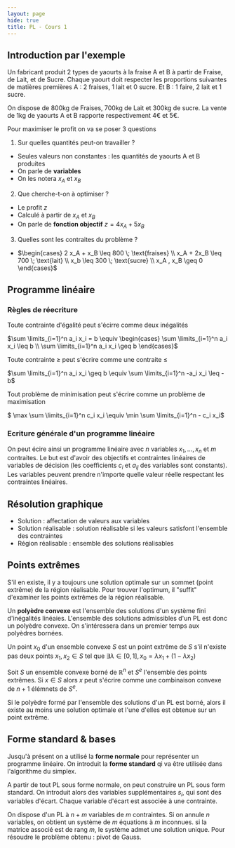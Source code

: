 ```yaml
---
layout: page
hide: true
title: PL - Cours 1
---
```


## <i class="fas fa-search"></i> Introduction par l'exemple

Un fabricant produit 2 types de yaourts à la fraise A et B à partir de Fraise,
de Lait, et de Sucre. Chaque yaourt doit respecter les proportions suivantes de
matières premières A : 2 fraises, 1 lait et 0 sucre. Et B : 1 faire, 2 lait et 1
sucre.

On dispose de 800kg de Fraises, 700kg de Lait et 300kg de sucre. La vente de 1kg
de yaourts A et B rapporte respectivement 4€ et 5€.

Pour maximiser le profit on va se poser 3 questions

1. Sur quelles quantités peut-on travailler ?

+ Seules valeurs non constantes : les quantités de yaourts A et B produites
+ On parle de **variables**
+ On les notera $x_A$ et $x_B$

2. Que cherche-t-on à optimiser ?

+ Le profit $z$
+ Calculé à partir de $x_A$ et $x_B$
+ On parle de **fonction objectif** $z=4x_A+5x_B$

3. Quelles sont les contraites du problème ?

+ $\begin{cases} 2 x_A + x_B \leq 800 \; \text{fraises} \\ x_A + 2x_B \leq 700
  \; \text{lait} \\ x_b \leq 300 \; \text{sucre} \\ x_A , x_B \geq 0 \end{cases}$

## <i class="fas fa-search"></i> Programme linéaire

### Règles de réecriture

Toute contrainte d'égalité peut s'écirre comme deux inégalités

$\sum \limits_{i=1}^n a_i x_i = b \equiv \begin{cases} \sum \limits_{i=1}^n a_i
x_i \leq b \\ \sum \limits_{i=1}^n a_i x_i \geq b \end{cases}$

Toute contrainte $\geq$ peut s'écrire comme une contraite $\leq$

$\sum \limits_{i=1}^n a_i x_i \geq b \equiv \sum \limits_{i=1}^n -a_i x_i \leq
-b$

Tout problème de minimisation peut s'écrire comme un problème de maximisation

$ \max \sum \limits_{i=1}^n c_i x_i \equiv \min \sum \limits_{i=1}^n - c_i x_i$

### Ecriture générale d'un programme linéaire

On peut écire ainsi un programme linéaire avec $n$ variables $x_1,...,x_n$
et $m$ contraites. Le but est d'avoir des objectifs et contraintes linéaires
de variables de décision (les coefficients $c_i$ et $a_{ij}$ des variables
sont constants). Les variables peuvent prendre n'importe quelle valeur réelle
respectant les contraintes linéaires.

## <i class="fas fa-search"></i> Résolution graphique

+ Solution : affectation de valeurs aux variables
+ Solution réalisable : solution réalisable si les valeurs satisfont l'ensemble
  des contraintes
+ Région réalisable : ensemble des solutions réalisables

## <i class="fas fa-search"></i> Points extrêmes

S'il en existe, il y a toujours une solution optimale sur un sommet (point
extrême) de la région réalisable. Pour trouver l'optimum, il "suffit" d'examiner
les points extrêmes de la région réalisable.

Un **polyèdre convexe** est l'ensemble des solutions d'un système fini
d'inégalités linéaies. L'ensemble des solutions admissibles d'un PL est donc un
polyèdre convexe. On s'intéressera dans un premier temps aux polyèdres bornées.

Un point $x_0$ d'un ensemble convexe $S$ est un point extrême de $S$ s'il
n'existe pas deux points $x_1,x_2 \in S$ tel que $\exists \lambda \in [0,1],
x_0 = \lambda x_1 + (1-\lambda x_2)$

Soit $S$ un ensemble convexe borné de $\mathbb{R}^n$ et $S^e$ l'ensemble
des points extrêmes. Si $x \in S$ alors $x$ peut s'écrire comme une
combinaison convexe de $n+1$ élémnets de $S^e$.

Si le polyèdre formé par l'ensemble des solutions d'un PL est borné, alors il
existe au moins une solution optimale et l'une d'elles est obtenue sur un point
extrême.

## <i class="fas fa-search"></i> Forme standard & bases

Jusqu'à présent on a utilisé la **forme normale** pour représenter un programme
linéaire. On introduit la **forme standard** qi va être utilisée dans
l'algorithme du simplex.

A partir de tout PL sous forme normale, on peut construire un PL sous form
standard. On introduit alors des variables supplémentaires $s_i$, qui sont des
variables d'écart. Chaque variable d'écart est associée à une contrainte.

On dispose d'un PL à $n+m$ variables de $m$ contraintes. Si on annule $n$
variables, on obtient un système de $m$ équations à $m$ inconnues. si la
matrice associé est de rang $m$, le système admet une solution unique. Pour
résoudre le problème obtenu : pivot de Gauss.
